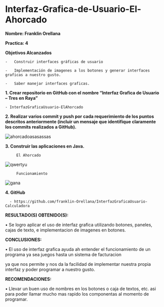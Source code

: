 # Interfaz-Grafica-de-Usuario-El-Ahorcado

**Nombre: Franklin Orellana**

**Practica: 4**

**Objetivos Alcanzados**

    -	Construir interfaces gráficas de usuario
  
    -	Implementación de imagenes a los botones y generar interfaces graficas a nuestro gusto.

    -	Saber manejar interfaces graficas.
    
    
**1. Crear repositorio en GitHub con el nombre “Interfaz Grafica de Usuario – Tres en Raya”**

  
    - InterfazGraficaUsuario-ElAhorcado
    
    
**2. Realizar varios commit y push por cada requerimiento de los puntos descritos anteriormente (incluir un mensaje que identifique claramente los commits realizados a GitHub).**

![ahorcadoasasassas](https://user-images.githubusercontent.com/49034691/57351347-30eccf80-7127-11e9-9dd2-2b9f8b5d43e9.png)
     
**3. Construir las aplicaciones en Java.**

         El Ahorcado
         
![qwertyu](https://user-images.githubusercontent.com/49034691/57351591-1830e980-7128-11e9-8b76-14b3c3510d74.png)
         
         Funcionamiento
         
![gana](https://user-images.githubusercontent.com/49034691/57351528-de5fe300-7127-11e9-84e0-9d6e84bca461.png)


**4. GitHub**
 
      -	https://github.com/franklin-Orellana/InterfazGraficaUsuario-Calculadora
      
**RESULTADO(S) OBTENIDO(S):**

•	Se logro aplicar el uso de interfaz grafica utilizando botones, paneles, cajas de texto, e implementacion de imagenes en botones.

**CONCLUSIONES:**

•	El uso de interfaz grafica ayuda ah entender el funcionamiento de un programa ya sea juegos hasta un sistema de facturacion

ya que nos permite y nos da la facilidad de implementar nuestra propia interfaz y poder programar a nuestro gusto.

**RECOMENDACIONES:**

•	Llevar un buen uso de nombres en los botones o caja de textos, etc. asi para poder llamar mucho mas rapido los componentas al momento de programar.



